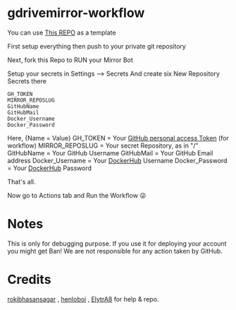# gdrivemirror-workflow

You can use [This REPO](https://github.com/lzzy12/python-aria-mirror-bot) as a template

First setup everything then push to your private git repository

Next, fork this Repo to RUN your Mirror Bot

Setup your secrets in 
Settings --> Secrets
And create six New Repository Secrets there

```text
GH_TOKEN
MIRROR_REPOSLUG
GitHubName
GitHubMail
Docker_Username
Docker_Password
```

Here,
{Name = Value}
GH_TOKEN = Your [GitHub personal access Token](https://github.com/settings/tokens) (for workflow)
MIRROR_REPOSLUG = Your secret Repository, as in "<username>/<reponame>"
GitHubName = Your GitHub Username
GitHubMail = Your GitHub Email address
Docker_Username = Your [DockerHub](https://hub.docker.com) Username
Docker_Password = Your [DockerHub](https://hub.docker.com) Password

That's all.

Now go to Actions tab and Run the Workflow 😜


# Notes 

This is only for debugging purpose.
If you use it for deploying your account you might get Ban!
We are not responsible for any action taken by GitHub.


# Credits

[rokibhasansagar](https://t.me/fr3akyphantom) , [henloboi](https://t.me/henloboi) , [ElytrA8](https://t.me/ElytrA8) for help & repo.
